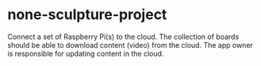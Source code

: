 # none-sculpture-project
Connect a set of Raspberry Pi(s) to the cloud. The collection of boards should be able to download content (video) from the cloud. The app owner is responsible for updating content in the cloud.
